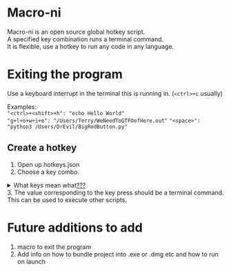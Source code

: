 # Macro-ni
Macro-ni is an open source global hotkey script.  
A specified key combination runs a terminal command.  
It is flexible, use a hotkey to run any code in any language.  

# Exiting the program
Use a keyboard interrupt in the terminal this is running in. (`<ctrl>+c` usually)

Examples:   
`"<ctrl>+<shift>+h": "echo Hello World"`  
`"g+l+o+w+i+e": "/Users/Terry/WeNeedToGTFOofHere.out"`
`"<space>": "python3 /Users/DrEvil/BigRedButton.py"`


## Create a hotkey
1. Open up hotkeys.json
2. Choose a key combo.
<details>
<summary>What keys mean what<a href="https://pynput.readthedocs.io/en/latest/keyboard.html">???</a></summary>


```
class pynput.keyboard.Key[source]
A class representing various buttons that may not correspond to letters. This includes modifier keys and function keys.

The actual values for these items differ between platforms. Some platforms may have additional buttons, but these are guaranteed to be present everywhere.

alt = <0>
A generic Alt key. This is a modifier.

alt_gr = <0>
The AltGr key. This is a modifier.

alt_l = <0>
The left Alt key. This is a modifier.

alt_r = <0>
The right Alt key. This is a modifier.

backspace = <0>
The Backspace key.

caps_lock = <0>
The CapsLock key.

cmd = <0>
A generic command button. On PC platforms, this corresponds to the Super key or Windows key, and on Mac it corresponds to the Command key. This may be a modifier.

cmd_l = <0>
The left command button. On PC platforms, this corresponds to the Super key or Windows key, and on Mac it corresponds to the Command key. This may be a modifier.

cmd_r = <0>
The right command button. On PC platforms, this corresponds to the Super key or Windows key, and on Mac it corresponds to the Command key. This may be a modifier.

ctrl = <0>
A generic Ctrl key. This is a modifier.

ctrl_l = <0>
The left Ctrl key. This is a modifier.

ctrl_r = <0>
The right Ctrl key. This is a modifier.

delete = <0>
The Delete key.

down = <0>
A down arrow key.

end = <0>
The End key.

enter = <0>
The Enter or Return key.

esc = <0>
The Esc key.

f1 = <0>
The function keys. F1 to F20 are defined.

home = <0>
The Home key.

insert = <0>
The Insert key. This may be undefined for some platforms.

left = <0>
A left arrow key.

media_next = <0>
The next track button.

media_play_pause = <0>
The play/pause toggle.

media_previous = <0>
The previous track button.

media_volume_down = <0>
The volume down button.

media_volume_mute = <0>
The volume mute button.

media_volume_up = <0>
The volume up button.

menu = <0>
The Menu key. This may be undefined for some platforms.

num_lock = <0>
The NumLock key. This may be undefined for some platforms.

page_down = <0>
The PageDown key.

page_up = <0>
The PageUp key.

pause = <0>
The Pause/Break key. This may be undefined for some platforms.

print_screen = <0>
The PrintScreen key. This may be undefined for some platforms.

right = <0>
A right arrow key.

scroll_lock = <0>
The ScrollLock key. This may be undefined for some platforms.

shift = <0>
A generic Shift key. This is a modifier.

shift_l = <0>
The left Shift key. This is a modifier.

shift_r = <0>
The right Shift key. This is a modifier.

space = <0>
The Space key.

tab = <0>
The Tab key.

up = <0>
An up arrow key.
```

</details>
3. The value corresponding to the key press should be a terminal command.  
   This can be used to execute other scripts.

# Future additions to add
1. macro to exit the program
2. Add info on how to bundle project into .exe or .dmg etc and how to run on launch
